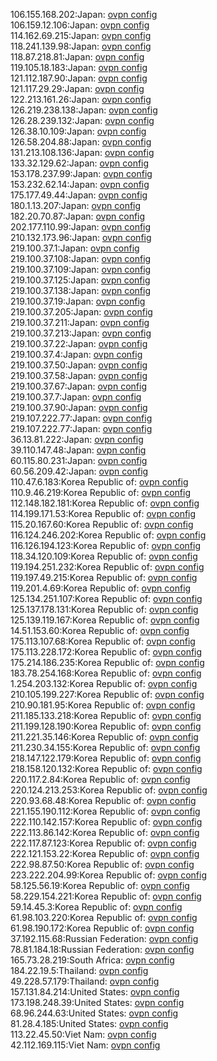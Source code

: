 106.155.168.202:Japan: [ovpn config](vpn/106_155_168_202.ovpn)  
106.159.12.106:Japan: [ovpn config](vpn/106_159_12_106.ovpn)  
114.162.69.215:Japan: [ovpn config](vpn/114_162_69_215.ovpn)  
118.241.139.98:Japan: [ovpn config](vpn/118_241_139_98.ovpn)  
118.87.218.81:Japan: [ovpn config](vpn/118_87_218_81.ovpn)  
119.105.18.183:Japan: [ovpn config](vpn/119_105_18_183.ovpn)  
121.112.187.90:Japan: [ovpn config](vpn/121_112_187_90.ovpn)  
121.117.29.29:Japan: [ovpn config](vpn/121_117_29_29.ovpn)  
122.213.161.26:Japan: [ovpn config](vpn/122_213_161_26.ovpn)  
126.219.238.138:Japan: [ovpn config](vpn/126_219_238_138.ovpn)  
126.28.239.132:Japan: [ovpn config](vpn/126_28_239_132.ovpn)  
126.38.10.109:Japan: [ovpn config](vpn/126_38_10_109.ovpn)  
126.58.204.88:Japan: [ovpn config](vpn/126_58_204_88.ovpn)  
131.213.108.136:Japan: [ovpn config](vpn/131_213_108_136.ovpn)  
133.32.129.62:Japan: [ovpn config](vpn/133_32_129_62.ovpn)  
153.178.237.99:Japan: [ovpn config](vpn/153_178_237_99.ovpn)  
153.232.62.14:Japan: [ovpn config](vpn/153_232_62_14.ovpn)  
175.177.49.44:Japan: [ovpn config](vpn/175_177_49_44.ovpn)  
180.1.13.207:Japan: [ovpn config](vpn/180_1_13_207.ovpn)  
182.20.70.87:Japan: [ovpn config](vpn/182_20_70_87.ovpn)  
202.177.110.99:Japan: [ovpn config](vpn/202_177_110_99.ovpn)  
210.132.173.96:Japan: [ovpn config](vpn/210_132_173_96.ovpn)  
219.100.37.1:Japan: [ovpn config](vpn/219_100_37_1.ovpn)  
219.100.37.108:Japan: [ovpn config](vpn/219_100_37_108.ovpn)  
219.100.37.109:Japan: [ovpn config](vpn/219_100_37_109.ovpn)  
219.100.37.125:Japan: [ovpn config](vpn/219_100_37_125.ovpn)  
219.100.37.138:Japan: [ovpn config](vpn/219_100_37_138.ovpn)  
219.100.37.19:Japan: [ovpn config](vpn/219_100_37_19.ovpn)  
219.100.37.205:Japan: [ovpn config](vpn/219_100_37_205.ovpn)  
219.100.37.211:Japan: [ovpn config](vpn/219_100_37_211.ovpn)  
219.100.37.213:Japan: [ovpn config](vpn/219_100_37_213.ovpn)  
219.100.37.22:Japan: [ovpn config](vpn/219_100_37_22.ovpn)  
219.100.37.4:Japan: [ovpn config](vpn/219_100_37_4.ovpn)  
219.100.37.50:Japan: [ovpn config](vpn/219_100_37_50.ovpn)  
219.100.37.58:Japan: [ovpn config](vpn/219_100_37_58.ovpn)  
219.100.37.67:Japan: [ovpn config](vpn/219_100_37_67.ovpn)  
219.100.37.7:Japan: [ovpn config](vpn/219_100_37_7.ovpn)  
219.100.37.90:Japan: [ovpn config](vpn/219_100_37_90.ovpn)  
219.107.222.77:Japan: [ovpn config](vpn/219_107_222_77.ovpn)  
219.107.222.77:Japan: [ovpn config](vpn/219_107_222_77.ovpn)  
36.13.81.222:Japan: [ovpn config](vpn/36_13_81_222.ovpn)  
39.110.147.48:Japan: [ovpn config](vpn/39_110_147_48.ovpn)  
60.115.80.231:Japan: [ovpn config](vpn/60_115_80_231.ovpn)  
60.56.209.42:Japan: [ovpn config](vpn/60_56_209_42.ovpn)  
110.47.6.183:Korea Republic of: [ovpn config](vpn/110_47_6_183.ovpn)  
110.9.46.219:Korea Republic of: [ovpn config](vpn/110_9_46_219.ovpn)  
112.148.182.181:Korea Republic of: [ovpn config](vpn/112_148_182_181.ovpn)  
114.199.171.53:Korea Republic of: [ovpn config](vpn/114_199_171_53.ovpn)  
115.20.167.60:Korea Republic of: [ovpn config](vpn/115_20_167_60.ovpn)  
116.124.246.202:Korea Republic of: [ovpn config](vpn/116_124_246_202.ovpn)  
116.126.194.123:Korea Republic of: [ovpn config](vpn/116_126_194_123.ovpn)  
118.34.120.109:Korea Republic of: [ovpn config](vpn/118_34_120_109.ovpn)  
119.194.251.232:Korea Republic of: [ovpn config](vpn/119_194_251_232.ovpn)  
119.197.49.215:Korea Republic of: [ovpn config](vpn/119_197_49_215.ovpn)  
119.201.4.69:Korea Republic of: [ovpn config](vpn/119_201_4_69.ovpn)  
125.134.251.107:Korea Republic of: [ovpn config](vpn/125_134_251_107.ovpn)  
125.137.178.131:Korea Republic of: [ovpn config](vpn/125_137_178_131.ovpn)  
125.139.119.167:Korea Republic of: [ovpn config](vpn/125_139_119_167.ovpn)  
14.51.153.60:Korea Republic of: [ovpn config](vpn/14_51_153_60.ovpn)  
175.113.107.68:Korea Republic of: [ovpn config](vpn/175_113_107_68.ovpn)  
175.113.228.172:Korea Republic of: [ovpn config](vpn/175_113_228_172.ovpn)  
175.214.186.235:Korea Republic of: [ovpn config](vpn/175_214_186_235.ovpn)  
183.78.254.168:Korea Republic of: [ovpn config](vpn/183_78_254_168.ovpn)  
1.254.203.132:Korea Republic of: [ovpn config](vpn/1_254_203_132.ovpn)  
210.105.199.227:Korea Republic of: [ovpn config](vpn/210_105_199_227.ovpn)  
210.90.181.95:Korea Republic of: [ovpn config](vpn/210_90_181_95.ovpn)  
211.185.133.218:Korea Republic of: [ovpn config](vpn/211_185_133_218.ovpn)  
211.199.128.190:Korea Republic of: [ovpn config](vpn/211_199_128_190.ovpn)  
211.221.35.146:Korea Republic of: [ovpn config](vpn/211_221_35_146.ovpn)  
211.230.34.155:Korea Republic of: [ovpn config](vpn/211_230_34_155.ovpn)  
218.147.122.179:Korea Republic of: [ovpn config](vpn/218_147_122_179.ovpn)  
218.158.120.132:Korea Republic of: [ovpn config](vpn/218_158_120_132.ovpn)  
220.117.2.84:Korea Republic of: [ovpn config](vpn/220_117_2_84.ovpn)  
220.124.213.253:Korea Republic of: [ovpn config](vpn/220_124_213_253.ovpn)  
220.93.68.48:Korea Republic of: [ovpn config](vpn/220_93_68_48.ovpn)  
221.155.190.112:Korea Republic of: [ovpn config](vpn/221_155_190_112.ovpn)  
222.110.142.157:Korea Republic of: [ovpn config](vpn/222_110_142_157.ovpn)  
222.113.86.142:Korea Republic of: [ovpn config](vpn/222_113_86_142.ovpn)  
222.117.87.123:Korea Republic of: [ovpn config](vpn/222_117_87_123.ovpn)  
222.121.153.22:Korea Republic of: [ovpn config](vpn/222_121_153_22.ovpn)  
222.98.87.50:Korea Republic of: [ovpn config](vpn/222_98_87_50.ovpn)  
223.222.204.99:Korea Republic of: [ovpn config](vpn/223_222_204_99.ovpn)  
58.125.56.19:Korea Republic of: [ovpn config](vpn/58_125_56_19.ovpn)  
58.229.154.221:Korea Republic of: [ovpn config](vpn/58_229_154_221.ovpn)  
59.14.45.3:Korea Republic of: [ovpn config](vpn/59_14_45_3.ovpn)  
61.98.103.220:Korea Republic of: [ovpn config](vpn/61_98_103_220.ovpn)  
61.98.190.172:Korea Republic of: [ovpn config](vpn/61_98_190_172.ovpn)  
37.192.115.68:Russian Federation: [ovpn config](vpn/37_192_115_68.ovpn)  
78.81.184.18:Russian Federation: [ovpn config](vpn/78_81_184_18.ovpn)  
165.73.28.219:South Africa: [ovpn config](vpn/165_73_28_219.ovpn)  
184.22.19.5:Thailand: [ovpn config](vpn/184_22_19_5.ovpn)  
49.228.57.179:Thailand: [ovpn config](vpn/49_228_57_179.ovpn)  
157.131.84.214:United States: [ovpn config](vpn/157_131_84_214.ovpn)  
173.198.248.39:United States: [ovpn config](vpn/173_198_248_39.ovpn)  
68.96.244.63:United States: [ovpn config](vpn/68_96_244_63.ovpn)  
81.28.4.185:United States: [ovpn config](vpn/81_28_4_185.ovpn)  
113.22.45.50:Viet Nam: [ovpn config](vpn/113_22_45_50.ovpn)  
42.112.169.115:Viet Nam: [ovpn config](vpn/42_112_169_115.ovpn)  
